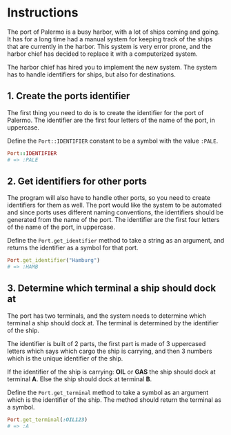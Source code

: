 # Instructions

The port of Palermo is a busy harbor, with a lot of ships coming and going.
It has for a long time had a manual system for keeping track of the ships that are currently in the harbor.
This system is very error prone, and the harbor chief has decided to replace it with a computerized system.

The harbor chief has hired you to implement the new system.
The system has to handle identifiers for ships, but also for destinations.

## 1. Create the ports identifier

The first thing you need to do is to create the identifier for the port of Palermo.
The identifier are the first four letters of the name of the port, in uppercase.

Define the `Port::IDENTIFIER` constant to be a symbol with the value `:PALE`.
    
```ruby
Port::IDENTIFIER 
# => :PALE
```

## 2. Get identifiers for other ports

The program will also have to handle other ports, so you need to create identifiers for them as well.
The port would like the system to be automated and since ports uses different naming conventions, the identifiers should be generated from the name of the port.
The identifier are the first four letters of the name of the port, in uppercase.

Define the `Port.get_identifier` method to take a string as an argument, and returns the identifier as a symbol for that port.

```ruby
Port.get_identifier("Hamburg") 
# => :HAMB
```

## 3. Determine which terminal a ship should dock at

The port has two terminals, and the system needs to determine which terminal a ship should dock at.
The terminal is determined by the identifier of the ship.

The identifier is built of 2 parts, the first part is made of 3 uppercased letters which says which cargo the ship is carrying, and then 3 numbers which is the unique identifier of the ship.

If the identifier of the ship is carrying: **OIL** or **GAS** the ship should dock at terminal **A**.
Else the ship should dock at terminal **B**. 

Define the `Port.get_terminal` method to take a symbol as an argument which is the identifier of the ship.
The method should return the terminal as a symbol.

```ruby
Port.get_terminal(:OIL123)
# => :A
```
